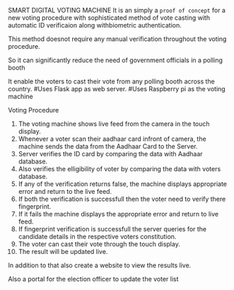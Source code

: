
SMART DIGITAL VOTING MACHINE
It is an simply a `proof of concept` for a  new voting procedure with sophisticated method of vote casting with
automatic ID verificaion along withbiometric authentication.

This method doesnot require any manual verification throughout the voting procedure.

So it can significantly reduce the need of government officials in a polling booth

It enable the voters to cast their vote from any polling booth across the country.
#Uses Flask app as web server.
#Uses Raspberry pi as the voting machine

Voting Procedure
1) The voting machine shows live feed from the camera in the touch display.
2) Whenever a voter scan their aadhaar card infront of camera, the machine sends the data from the Aadhaar Card to the Server.
3) Server verifies the ID card by comparing the data with Aadhaar database.
4) Also verifies the elligibility of voter by comparing the data with voters database.
5) If any of the verification returns false, the machine displays appropriate error and return to the live feed.
6) If both the verification is successfull then the voter need to verify there fingerprint.
7) If it fails the machine displays the appropriate error and return to live feed.
8) If fingerprint verification is successfull the server queries for the candidate details in the respective voters constitution.
9) The voter can cast their vote through the touch display.
10) The result will be updated live.


In addition to that also create a website to view the results live.

Also a portal for the election officer to update the voter list
